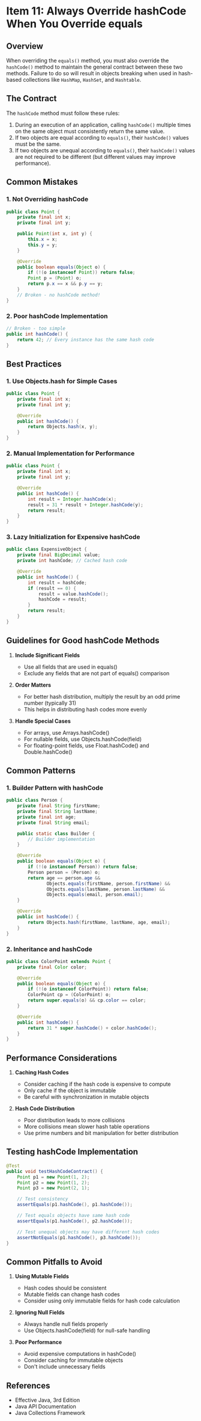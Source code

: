# Item 11: Always Override hashCode When You Override equals

## Overview
When overriding the `equals()` method, you must also override the `hashCode()` method to maintain the general contract between these two methods. Failure to do so will result in objects breaking when used in hash-based collections like `HashMap`, `HashSet`, and `Hashtable`.

## The Contract
The `hashCode` method must follow these rules:
1. During an execution of an application, calling `hashCode()` multiple times on the same object must consistently return the same value.
2. If two objects are equal according to `equals()`, their `hashCode()` values must be the same.
3. If two objects are unequal according to `equals()`, their `hashCode()` values are not required to be different (but different values may improve performance).

## Common Mistakes

### 1. Not Overriding hashCode
```java
public class Point {
    private final int x;
    private final int y;

    public Point(int x, int y) {
        this.x = x;
        this.y = y;
    }

    @Override
    public boolean equals(Object o) {
        if (!(o instanceof Point)) return false;
        Point p = (Point) o;
        return p.x == x && p.y == y;
    }
    // Broken - no hashCode method!
}
```

### 2. Poor hashCode Implementation
```java
// Broken - too simple
public int hashCode() {
    return 42; // Every instance has the same hash code
}
```

## Best Practices

### 1. Use Objects.hash for Simple Cases
```java
public class Point {
    private final int x;
    private final int y;

    @Override
    public int hashCode() {
        return Objects.hash(x, y);
    }
}
```

### 2. Manual Implementation for Performance
```java
public class Point {
    private final int x;
    private final int y;

    @Override
    public int hashCode() {
        int result = Integer.hashCode(x);
        result = 31 * result + Integer.hashCode(y);
        return result;
    }
}
```

### 3. Lazy Initialization for Expensive hashCode
```java
public class ExpensiveObject {
    private final BigDecimal value;
    private int hashCode; // Cached hash code

    @Override
    public int hashCode() {
        int result = hashCode;
        if (result == 0) {
            result = value.hashCode();
            hashCode = result;
        }
        return result;
    }
}
```

## Guidelines for Good hashCode Methods

1. **Include Significant Fields**
   - Use all fields that are used in equals()
   - Exclude any fields that are not part of equals() comparison

2. **Order Matters**
   - For better hash distribution, multiply the result by an odd prime number (typically 31)
   - This helps in distributing hash codes more evenly

3. **Handle Special Cases**
   - For arrays, use Arrays.hashCode()
   - For nullable fields, use Objects.hashCode(field)
   - For floating-point fields, use Float.hashCode() and Double.hashCode()

## Common Patterns

### 1. Builder Pattern with hashCode
```java
public class Person {
    private final String firstName;
    private final String lastName;
    private final int age;
    private final String email;

    public static class Builder {
        // Builder implementation
    }

    @Override
    public boolean equals(Object o) {
        if (!(o instanceof Person)) return false;
        Person person = (Person) o;
        return age == person.age &&
               Objects.equals(firstName, person.firstName) &&
               Objects.equals(lastName, person.lastName) &&
               Objects.equals(email, person.email);
    }

    @Override
    public int hashCode() {
        return Objects.hash(firstName, lastName, age, email);
    }
}
```

### 2. Inheritance and hashCode
```java
public class ColorPoint extends Point {
    private final Color color;

    @Override
    public boolean equals(Object o) {
        if (!(o instanceof ColorPoint)) return false;
        ColorPoint cp = (ColorPoint) o;
        return super.equals(o) && cp.color == color;
    }

    @Override
    public int hashCode() {
        return 31 * super.hashCode() + color.hashCode();
    }
}
```

## Performance Considerations

1. **Caching Hash Codes**
   - Consider caching if the hash code is expensive to compute
   - Only cache if the object is immutable
   - Be careful with synchronization in mutable objects

2. **Hash Code Distribution**
   - Poor distribution leads to more collisions
   - More collisions mean slower hash table operations
   - Use prime numbers and bit manipulation for better distribution

## Testing hashCode Implementation

```java
@Test
public void testHashCodeContract() {
    Point p1 = new Point(1, 2);
    Point p2 = new Point(1, 2);
    Point p3 = new Point(2, 1);

    // Test consistency
    assertEquals(p1.hashCode(), p1.hashCode());

    // Test equals objects have same hash code
    assertEquals(p1.hashCode(), p2.hashCode());

    // Test unequal objects may have different hash codes
    assertNotEquals(p1.hashCode(), p3.hashCode());
}
```

## Common Pitfalls to Avoid

1. **Using Mutable Fields**
   - Hash codes should be consistent
   - Mutable fields can change hash codes
   - Consider using only immutable fields for hash code calculation

2. **Ignoring Null Fields**
   - Always handle null fields properly
   - Use Objects.hashCode(field) for null-safe handling

3. **Poor Performance**
   - Avoid expensive computations in hashCode()
   - Consider caching for immutable objects
   - Don't include unnecessary fields

## References
- Effective Java, 3rd Edition
- Java API Documentation
- Java Collections Framework